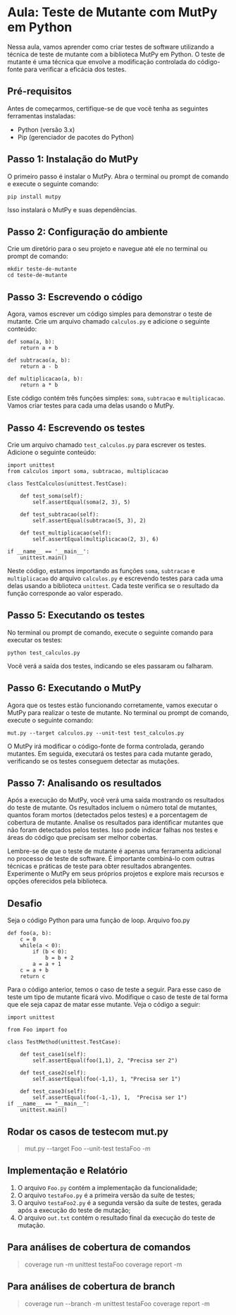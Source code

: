 
# Aula: Teste de Mutante com MutPy em Python

Nessa aula, vamos aprender como criar testes de software utilizando a técnica de teste de mutante com a biblioteca MutPy em Python. O teste de mutante é uma técnica que envolve a modificação controlada do código-fonte para verificar a eficácia dos testes.

## Pré-requisitos

Antes de começarmos, certifique-se de que você tenha as seguintes ferramentas instaladas:

-   Python (versão 3.x)
-   Pip (gerenciador de pacotes do Python)

## Passo 1: Instalação do MutPy

O primeiro passo é instalar o MutPy. Abra o terminal ou prompt de comando e execute o seguinte comando:

````
pip install mutpy
````

Isso instalará o MutPy e suas dependências.

## Passo 2: Configuração do ambiente

Crie um diretório para o seu projeto e navegue até ele no terminal ou prompt de comando:
````
mkdir teste-de-mutante
cd teste-de-mutante
````

## Passo 3: Escrevendo o código

Agora, vamos escrever um código simples para demonstrar o teste de mutante. Crie um arquivo chamado `calculos.py` e adicione o seguinte conteúdo:

````
def soma(a, b):
    return a + b

def subtracao(a, b):
    return a - b

def multiplicacao(a, b):
    return a * b
````

Este código contém três funções simples: `soma`, `subtracao` e `multiplicacao`. Vamos criar testes para cada uma delas usando o MutPy.

## Passo 4: Escrevendo os testes

Crie um arquivo chamado `test_calculos.py` para escrever os testes. Adicione o seguinte conteúdo:

````
import unittest
from calculos import soma, subtracao, multiplicacao

class TestCalculos(unittest.TestCase):

    def test_soma(self):
        self.assertEqual(soma(2, 3), 5)

    def test_subtracao(self):
        self.assertEqual(subtracao(5, 3), 2)

    def test_multiplicacao(self):
        self.assertEqual(multiplicacao(2, 3), 6)

if __name__ == '__main__':
    unittest.main()
````

Neste código, estamos importando as funções `soma`, `subtracao` e `multiplicacao` do arquivo `calculos.py` e escrevendo testes para cada uma delas usando a biblioteca `unittest`. Cada teste verifica se o resultado da função corresponde ao valor esperado.

## Passo 5: Executando os testes

No terminal ou prompt de comando, execute o seguinte comando para executar os testes:

````
python test_calculos.py
````

Você verá a saída dos testes, indicando se eles passaram ou falharam.

## Passo 6: Executando o MutPy

Agora que os testes estão funcionando corretamente, vamos executar o MutPy para realizar o teste de mutante. No terminal ou prompt de comando, execute o seguinte comando:
````
mut.py --target calculos.py --unit-test test_calculos.py
````

O MutPy irá modificar o código-fonte de forma controlada, gerando mutantes. Em seguida, executará os testes para cada mutante gerado, verificando se os testes conseguem detectar as mutações.

## Passo 7: Analisando os resultados

Após a execução do MutPy, você verá uma saída mostrando os resultados do teste de mutante. Os resultados incluem o número total de mutantes, quantos foram mortos (detectados pelos testes) e a porcentagem de cobertura de mutante.
Analise os resultados para identificar mutantes que não foram detectados pelos testes. Isso pode indicar falhas nos testes e áreas do código que precisam ser melhor cobertas.

Lembre-se de que o teste de mutante é apenas uma ferramenta adicional no processo de teste de software. É importante combiná-lo com outras técnicas e práticas de teste para obter resultados abrangentes. Experimente o MutPy em seus próprios projetos e explore mais recursos e opções oferecidos pela biblioteca.

## Desafio

Seja o código Python para uma  função de loop.  Arquivo foo.py

````
def foo(a, b):
    c = 0
    while(a < 0):
        if (b < 0):
            b = b + 2
        a = a + 1
    c = a + b
    return c
````

Para o código anterior, temos o caso de teste  a seguir. Para esse caso de teste  um tipo de mutante ficará vivo. Modifique o  caso de teste de tal forma que ele seja capaz de matar esse mutante. Veja o código a seguir: 

    import unittest
    
    from Foo import foo
    
    class TestMethod(unittest.TestCase):
    
    	def test_case1(self):
    		self.assertEqual(foo(1,1), 2, "Precisa ser 2")
    
    	def test_case2(self):
    		self.assertEqual(foo(-1,1), 1, "Precisa ser 1")
    
    	def test_case3(self):
    		self.assertEqual(foo(-1,-1), 1,  "Precisa ser 1")
    if __name__ == "__main__":
        unittest.main()


## Rodar os casos de testecom mut.py

> mut.py --target Foo --unit-test testaFoo -m

## Implementação e Relatório

1.  O arquivo  `Foo.py`  contém a implementação da funcionalidade;
2.  O arquivo  `testaFoo.py`  é a primeira versão da suíte de testes;
3.  O arquivo  `testaFoo2.py`  é a segunda versão da suíte de testes, gerada após a execução do teste de mutação;
4.  O arquivo  `out.txt`  contém o resultado final da execução do teste de mutação.

## Para análises de cobertura de comandos

> coverage run -m unittest testaFoo coverage report -m

## Para análises de cobertura de branch

> coverage run --branch -m unittest testaFoo coverage report -m
